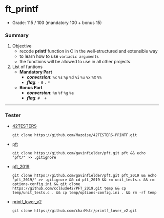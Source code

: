 # ft_printf
* Grade: 115 / 100 (mandatory 100 + bonus 15)

### Summary
1. Objective
   * recode **printf** function in C in the well-structured and extensible way
   * to learn how to use `variadic arguments`
   * the functions will be allowed to use in all other projects
2. List of funtions
   * **Mandatory Part**
     * ***conversion***: `%c` `%s` `%p` `%d` `%i` `%u` `%x` `%X` `%%`
     * ***flag***: `-` `0` `.` `*`
   * **Bonus Part**
     * ***conversion***: `%n` `%f` `%g` `%e`
     * ***flag***: `#` ` ` `+`
---

### Tester
- [42TESTERS ](https://github.com/Mazoise/42TESTERS-PRINTF)
    ```
    git clone https://github.com/Mazoise/42TESTERS-PRINTF.git
    ```
- [pft](https://github.com/gavinfielder)
  ```
  git clone https://github.com/gavinfielder/pft.git pft && echo "pft/" >> .gitignore
  ```
- [pft_2019](https://github.com/cclaude42/PFT_2019)
  ```
  git clone https://github.com/gavinfielder/pft.git pft_2019 && echo "pft_2019/" >> .gitignore && cd pft_2019 && rm unit_tests.c && rm options-config.ini && git clone https://github.com/cclaude42/PFT_2019.git temp && cp temp/unit_tests.c . && cp temp/options-config.ini . && rm -rf temp
  ```
- [printf_lover_v2](https://github.com/charMstr/printf_lover_v2)
  ```
  git clone https://github.com/charMstr/printf_lover_v2.git
  ```
